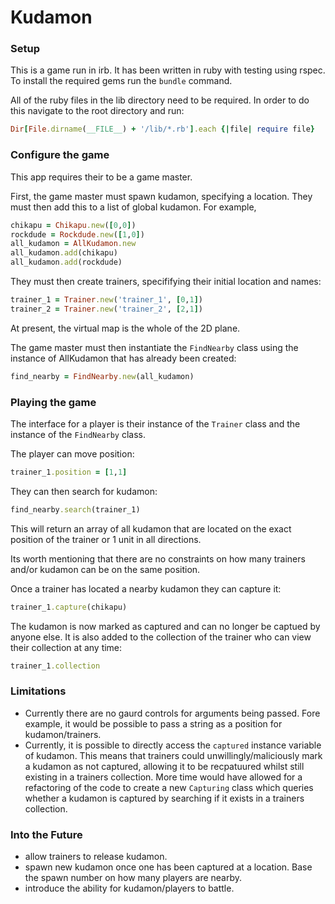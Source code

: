 # Kudamon

### Setup

This is a game run in irb. It has been written in ruby with testing using rspec. To install the required gems run the `bundle` command. 

All of the ruby files in the lib directory need to be required. In order to do this navigate to the root directory and run:

```ruby
Dir[File.dirname(__FILE__) + '/lib/*.rb'].each {|file| require file}
```

### Configure the game

This app requires their to be a game master. 

First, the game master must spawn kudamon, specifying a location. They must then add this to a list of global kudamon. For example,

```ruby
chikapu = Chikapu.new([0,0])
rockdude = Rockdude.new([1,0])
all_kudamon = AllKudamon.new
all_kudamon.add(chikapu)
all_kudamon.add(rockdude)
```

They must then create trainers, specififying their initial location and names:

```ruby
trainer_1 = Trainer.new('trainer_1', [0,1])
trainer_2 = Trainer.new('trainer_2', [2,1])
```

At present, the virtual map is the whole of the 2D plane.

The game master must then instantiate the `FindNearby` class using the instance of AllKudamon that has already been created:

```ruby
find_nearby = FindNearby.new(all_kudamon)
```

### Playing the game

The interface for a player is their instance of the `Trainer` class and the instance of the `FindNearby` class.

The player can move position:

```ruby
trainer_1.position = [1,1]
```

They can then search for kudamon:

```ruby
find_nearby.search(trainer_1)
```

This will return an array of all kudamon that are located on the exact position of the trainer or 1 unit in all directions.

Its worth mentioning that there are no constraints on how many trainers and/or kudamon can be on the same position. 

Once a trainer has located a nearby kudamon they can capture it:

```ruby
trainer_1.capture(chikapu)
```

The kudamon is now marked as captured and can no longer be captued by anyone else. It is also added to the collection of the trainer who can view their collection at any time:

```ruby
trainer_1.collection
```

### Limitations

- Currently there are no gaurd controls for arguments being passed. Fore example, it would be possible to pass a string as a position for kudamon/trainers.
- Currently, it is possible to directly access the `captured` instance variable of kudamon. This means that trainers could unwillingly/maliciously mark a kudamon as not captured, allowing it to be recpatuured whilst still existing in a trainers collection. More time would have allowed for a refactoring of the code to create a new `Capturing` class which queries whether a kudamon is captured by searching if it exists in a trainers collection.

### Into the Future

- allow trainers to release kudamon.
- spawn new kudamon once one has been captured at a location. Base the spawn number on how many players are nearby.
- introduce the ability for kudamon/players to battle.



